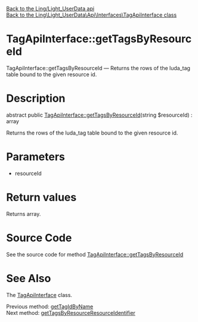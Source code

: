 [Back to the Ling/Light_UserData api](https://github.com/lingtalfi/Light_UserData/blob/master/doc/api/Ling/Light_UserData.md)<br>
[Back to the Ling\Light_UserData\Api\Interfaces\TagApiInterface class](https://github.com/lingtalfi/Light_UserData/blob/master/doc/api/Ling/Light_UserData/Api/Interfaces/TagApiInterface.md)


TagApiInterface::getTagsByResourceId
================



TagApiInterface::getTagsByResourceId — Returns the rows of the luda_tag table bound to the given resource id.




Description
================


abstract public [TagApiInterface::getTagsByResourceId](https://github.com/lingtalfi/Light_UserData/blob/master/doc/api/Ling/Light_UserData/Api/Interfaces/TagApiInterface/getTagsByResourceId.md)(string $resourceId) : array




Returns the rows of the luda_tag table bound to the given resource id.




Parameters
================


- resourceId

    


Return values
================

Returns array.








Source Code
===========
See the source code for method [TagApiInterface::getTagsByResourceId](https://github.com/lingtalfi/Light_UserData/blob/master/Api/Interfaces/TagApiInterface.php#L121-L121)


See Also
================

The [TagApiInterface](https://github.com/lingtalfi/Light_UserData/blob/master/doc/api/Ling/Light_UserData/Api/Interfaces/TagApiInterface.md) class.

Previous method: [getTagIdByName](https://github.com/lingtalfi/Light_UserData/blob/master/doc/api/Ling/Light_UserData/Api/Interfaces/TagApiInterface/getTagIdByName.md)<br>Next method: [getTagsByResourceResourceIdentifier](https://github.com/lingtalfi/Light_UserData/blob/master/doc/api/Ling/Light_UserData/Api/Interfaces/TagApiInterface/getTagsByResourceResourceIdentifier.md)<br>

